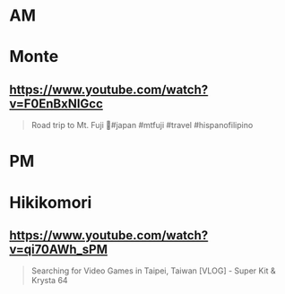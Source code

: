 # AM
# Monte

## https://www.youtube.com/watch?v=F0EnBxNIGcc

> Road trip to Mt. Fuji 🗻#japan #mtfuji #travel #hispanofilipino 

# PM
# Hikikomori

## https://www.youtube.com/watch?v=qi70AWh_sPM

> Searching for Video Games in Taipei, Taiwan [VLOG] - Super Kit & Krysta 64 
